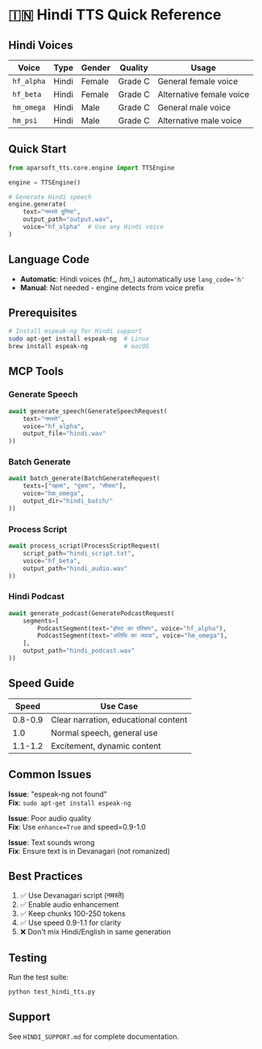 # 🇮🇳 Hindi TTS Quick Reference

## Hindi Voices

| Voice | Type | Gender | Quality | Usage |
|-------|------|--------|---------|-------|
| `hf_alpha` | Hindi | Female | Grade C | General female voice |
| `hf_beta` | Hindi | Female | Grade C | Alternative female voice |
| `hm_omega` | Hindi | Male | Grade C | General male voice |
| `hm_psi` | Hindi | Male | Grade C | Alternative male voice |

## Quick Start

```python
from aparsoft_tts.core.engine import TTSEngine

engine = TTSEngine()

# Generate Hindi speech
engine.generate(
    text="नमस्ते दुनिया",
    output_path="output.wav",
    voice="hf_alpha"  # Use any Hindi voice
)
```

## Language Code

- **Automatic**: Hindi voices (hf_*, hm_*) automatically use `lang_code='h'`
- **Manual**: Not needed - engine detects from voice prefix

## Prerequisites

```bash
# Install espeak-ng for Hindi support
sudo apt-get install espeak-ng  # Linux
brew install espeak-ng          # macOS
```

## MCP Tools

### Generate Speech
```python
await generate_speech(GenerateSpeechRequest(
    text="नमस्ते",
    voice="hf_alpha",
    output_file="hindi.wav"
))
```

### Batch Generate
```python
await batch_generate(BatchGenerateRequest(
    texts=["पहला", "दूसरा", "तीसरा"],
    voice="hm_omega",
    output_dir="hindi_batch/"
))
```

### Process Script
```python
await process_script(ProcessScriptRequest(
    script_path="hindi_script.txt",
    voice="hf_beta",
    output_path="hindi_audio.wav"
))
```

### Hindi Podcast
```python
await generate_podcast(GeneratePodcastRequest(
    segments=[
        PodcastSegment(text="होस्ट का परिचय", voice="hf_alpha"),
        PodcastSegment(text="अतिथि का जवाब", voice="hm_omega"),
    ],
    output_path="hindi_podcast.wav"
))
```

## Speed Guide

| Speed | Use Case |
|-------|----------|
| 0.8-0.9 | Clear narration, educational content |
| 1.0 | Normal speech, general use |
| 1.1-1.2 | Excitement, dynamic content |

## Common Issues

**Issue**: "espeak-ng not found"  
**Fix**: `sudo apt-get install espeak-ng`

**Issue**: Poor audio quality  
**Fix**: Use `enhance=True` and speed=0.9-1.0

**Issue**: Text sounds wrong  
**Fix**: Ensure text is in Devanagari (not romanized)

## Best Practices

1. ✅ Use Devanagari script (नमस्ते)
2. ✅ Enable audio enhancement
3. ✅ Keep chunks 100-250 tokens
4. ✅ Use speed 0.9-1.1 for clarity
5. ❌ Don't mix Hindi/English in same generation

## Testing

Run the test suite:
```bash
python test_hindi_tts.py
```

## Support

See `HINDI_SUPPORT.md` for complete documentation.
